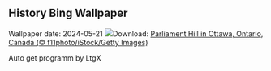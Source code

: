 ## History Bing Wallpaper
Wallpaper date: 2024-05-21
![](https://www.bing.com/th?id=OHR.OttawaParliamentHill_EN-CA0974893499_UHD.jpg&w=1000)Download: [Parliament Hill in Ottawa, Ontario, Canada (© f11photo/iStock/Getty Images)](https://www.bing.com/th?id=OHR.OttawaParliamentHill_EN-CA0974893499_UHD.jpg)

Auto get programm by LtgX
